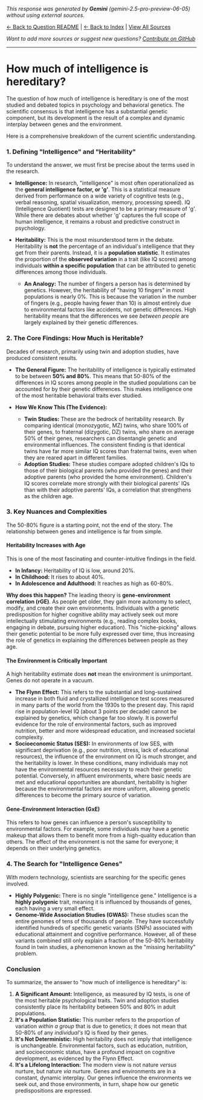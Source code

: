 <!-- 
Generated by: gemini
Model: gemini-2.5-pro-preview-06-05
Prompt type: default
Generated at: 2025-06-26T13:20:39.346900
-->

*This response was generated by **Gemini** (gemini-2.5-pro-preview-06-05) without using external sources.*

[← Back to Question README](README.md) | [← Back to Index](../README.md) | [View All Sources](../allsources.md)

*Want to add more sources or suggest new questions? [Contribute on GitHub](https://github.com/justinwest/SuggestedSources)*

---

# How much of intelligence is hereditary?

The question of how much of intelligence is hereditary is one of the most studied and debated topics in psychology and behavioral genetics. The scientific consensus is that intelligence has a substantial genetic component, but its development is the result of a complex and dynamic interplay between genes and the environment.

Here is a comprehensive breakdown of the current scientific understanding.

### 1. Defining "Intelligence" and "Heritability"

To understand the answer, we must first be precise about the terms used in the research.

*   **Intelligence:** In research, "intelligence" is most often operationalized as the **general intelligence factor, or 'g'**. This is a statistical measure derived from performance on a wide variety of cognitive tests (e.g., verbal reasoning, spatial visualization, memory, processing speed). IQ (Intelligence Quotient) tests are designed to be a primary measure of 'g'. While there are debates about whether 'g' captures the full scope of human intelligence, it remains a robust and predictive construct in psychology.

*   **Heritability:** This is the most misunderstood term in the debate. Heritability is **not** the percentage of an individual's intelligence that they get from their parents. Instead, it is a **population statistic**. It estimates the proportion of the **observed variation** in a trait (like IQ scores) among individuals **within a specific population** that can be attributed to genetic differences among those individuals.

    *   **An Analogy:** The number of fingers a person has is determined by genetics. However, the heritability of "having 10 fingers" in most populations is nearly 0%. This is because the variation in the number of fingers (e.g., people having fewer than 10) is almost entirely due to environmental factors like accidents, not genetic differences. High heritability means that the differences we see *between people* are largely explained by their genetic differences.

### 2. The Core Findings: How Much is Heritable?

Decades of research, primarily using twin and adoption studies, have produced consistent results.

*   **The General Figure:** The heritability of intelligence is typically estimated to be between **50% and 80%**. This means that 50-80% of the differences in IQ scores among people in the studied populations can be accounted for by their genetic differences. This makes intelligence one of the most heritable behavioral traits ever studied.

*   **How We Know This (The Evidence):**
    *   **Twin Studies:** These are the bedrock of heritability research. By comparing identical (monozygotic, MZ) twins, who share 100% of their genes, to fraternal (dizygotic, DZ) twins, who share on average 50% of their genes, researchers can disentangle genetic and environmental influences. The consistent finding is that identical twins have far more similar IQ scores than fraternal twins, even when they are reared apart in different families.
    *   **Adoption Studies:** These studies compare adopted children's IQs to those of their biological parents (who provided the genes) and their adoptive parents (who provided the home environment). Children's IQ scores correlate more strongly with their biological parents' IQs than with their adoptive parents' IQs, a correlation that strengthens as the children age.

### 3. Key Nuances and Complexities

The 50-80% figure is a starting point, not the end of the story. The relationship between genes and intelligence is far from simple.

#### Heritability Increases with Age
This is one of the most fascinating and counter-intuitive findings in the field.
*   **In Infancy:** Heritability of IQ is low, around 20%.
*   **In Childhood:** It rises to about 40%.
*   **In Adolescence and Adulthood:** It reaches as high as 60-80%.

**Why does this happen?** The leading theory is **gene-environment correlation (rGE)**. As people get older, they gain more autonomy to select, modify, and create their own environments. Individuals with a genetic predisposition for higher cognitive ability may actively seek out more intellectually stimulating environments (e.g., reading complex books, engaging in debate, pursuing higher education). This "niche-picking" allows their genetic potential to be more fully expressed over time, thus increasing the role of genetics in explaining the differences between people as they age.

#### The Environment is Critically Important
A high heritability estimate does **not** mean the environment is unimportant. Genes do not operate in a vacuum.
*   **The Flynn Effect:** This refers to the substantial and long-sustained increase in both fluid and crystallized intelligence test scores measured in many parts of the world from the 1930s to the present day. This rapid rise in population-level IQ (about 3 points per decade) cannot be explained by genetics, which change far too slowly. It is powerful evidence for the role of environmental factors, such as improved nutrition, better and more widespread education, and increased societal complexity.
*   **Socioeconomic Status (SES):** In environments of low SES, with significant deprivation (e.g., poor nutrition, stress, lack of educational resources), the influence of the environment on IQ is much stronger, and the heritability is lower. In these conditions, many individuals may not have the environmental resources necessary to reach their genetic potential. Conversely, in affluent environments, where basic needs are met and educational opportunities are abundant, heritability is higher because the environmental factors are more uniform, allowing genetic differences to become the primary source of variation.

#### Gene-Environment Interaction (GxE)
This refers to how genes can influence a person's susceptibility to environmental factors. For example, some individuals may have a genetic makeup that allows them to benefit more from a high-quality education than others. The effect of the environment is not the same for everyone; it depends on their underlying genetics.

### 4. The Search for "Intelligence Genes"

With modern technology, scientists are searching for the specific genes involved.
*   **Highly Polygenic:** There is no single "intelligence gene." Intelligence is a **highly polygenic** trait, meaning it is influenced by thousands of genes, each having a very small effect.
*   **Genome-Wide Association Studies (GWAS):** These studies scan the entire genomes of tens of thousands of people. They have successfully identified hundreds of specific genetic variants (SNPs) associated with educational attainment and cognitive performance. However, all of these variants combined still only explain a fraction of the 50-80% heritability found in twin studies, a phenomenon known as the "missing heritability" problem.

### Conclusion

To summarize, the answer to "how much of intelligence is hereditary" is:

1.  **A Significant Amount:** Intelligence, as measured by IQ tests, is one of the most heritable psychological traits. Twin and adoption studies consistently place its heritability between 50% and 80% in adult populations.
2.  **It's a Population Statistic:** This number refers to the proportion of variation *within a group* that is due to genetics; it does not mean that 50-80% of any *individual's* IQ is fixed by their genes.
3.  **It's Not Deterministic:** High heritability does not imply that intelligence is unchangeable. Environmental factors, such as education, nutrition, and socioeconomic status, have a profound impact on cognitive development, as evidenced by the Flynn Effect.
4.  **It's a Lifelong Interaction:** The modern view is not nature *versus* nurture, but nature *via* nurture. Genes and environments are in a constant, dynamic interplay. Our genes influence the environments we seek out, and those environments, in turn, shape how our genetic predispositions are expressed.